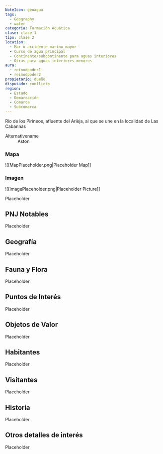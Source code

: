```yaml
---
NoteIcon: geoagua
tags:
  - Geography 
  - water
categoria: Formación Acuática
clase: clase 1
tipo: clase 2
location: 
  - Mar o accidente marino mayor
  - Curso de agua principal
  - Continente/subcontinente para aguas interiores
  - Otras para aguas interiores menores
aura:
  - reinodpoder1
  - reinodpoder2
propietario: dueño
disputado: conflicto
region:
  - Estado 
  - Demarcación
  - Comarca
  - Subcomarca
---
```





 <section class="wa-section main-content"><p>Río de los <span class="article-link article-explorer-link entity-link wa-link" data-article-privacy="public" data-article-id="53792d76-7259-443a-a6ce-9b9cf0698386" data-template-type="location" data-article="53792d76-7259-443a-a6ce-9b9cf0698386">Pirineos</span>, afluente del <span class="article-link article-explorer-link entity-link wa-link" data-article-privacy="public" data-article-id="cbdd5b43-1a4e-4b3b-bcad-67ecb60f704d" data-template-type="location" data-article="cbdd5b43-1a4e-4b3b-bcad-67ecb60f704d">Arièja</span>, al que se une en la localidad de Las Cabannas</p></section>  <section data-section-id="alternativename" class="wa-section public"><dl><dt>Alternativename</dt><dd>Aston</dd></dl></section>   

### Mapa
![[MapPlaceholder.png|Placeholder Map]]

### Imagen
![[ImagePlaceholder.png|Placeholder Picture]]

Placeholder

## PNJ Notables
Placeholder

## Geografía
Placeholder

## Fauna y Flora
Placeholder

## Puntos de Interés
Placeholder

## Objetos de Valor
Placeholder

## Habitantes
Placeholder

## Visitantes
Placeholder

## Historia
Placeholder

## Otros detalles de interés
Placeholder

